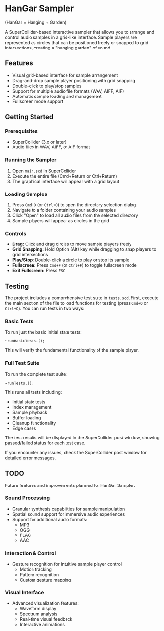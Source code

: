 # HanGar Sampler

(HanGar = Hanging + Garden)

A SuperCollider-based interactive sampler that allows you to arrange and control audio samples in a grid-like interface. Sample players are represented as circles that can be positioned freely or snapped to grid intersections, creating a "hanging garden" of sound.

## Features

- Visual grid-based interface for sample arrangement
- Drag-and-drop sample player positioning with grid snapping
- Double-click to play/stop samples
- Support for multiple audio file formats (WAV, AIFF, AIF)
- Automatic sample loading and management
- Fullscreen mode support

## Getting Started

### Prerequisites

- SuperCollider (3.x or later)
- Audio files in WAV, AIFF, or AIF format

### Running the Sampler

1. Open `main.scd` in SuperCollider
2. Execute the entire file (Cmd+Return or Ctrl+Return)
3. The graphical interface will appear with a grid layout

### Loading Samples

1. Press `Cmd+O` (or `Ctrl+O`) to open the directory selection dialog
2. Navigate to a folder containing your audio samples
3. Click "Open" to load all audio files from the selected directory
4. Sample players will appear as circles in the grid

### Controls

- **Drag:** Click and drag circles to move sample players freely
- **Grid Snapping:** Hold Option (Alt) key while dragging to snap players to grid intersections
- **Play/Stop:** Double-click a circle to play or stop its sample
- **Fullscreen:** Press `Cmd+F` (or `Ctrl+F`) to toggle fullscreen mode
- **Exit Fullscreen:** Press `ESC`

## Testing

The project includes a comprehensive test suite in `tests.scd`. First, execute the main section of the file to load functions for testing (press `Cmd+O` or `Ctrl+O`). You can run tests in two ways:

### Basic Tests
To run just the basic initial state tests:
```supercollider
~runBasicTests.();
```
This will verify the fundamental functionality of the sample player.

### Full Test Suite
To run the complete test suite:
```supercollider
~runTests.();
```
This runs all tests including:
- Initial state tests
- Index management
- Sample playback
- Buffer loading
- Cleanup functionality
- Edge cases

The test results will be displayed in the SuperCollider post window, showing passed/failed status for each test case.

If you encounter any issues, check the SuperCollider post window for detailed error messages.

## TODO

Future features and improvements planned for HanGar Sampler:

### Sound Processing
- Granular synthesis capabilities for sample manipulation
- Spatial sound support for immersive audio experiences
- Support for additional audio formats:
  - MP3
  - OGG
  - FLAC
  - AAC

### Interaction & Control
- Gesture recognition for intuitive sample player control
  - Motion tracking
  - Pattern recognition
  - Custom gesture mapping

### Visual Interface
- Advanced visualization features:
  - Waveform display
  - Spectrum analysis
  - Real-time visual feedback
  - Interactive animations